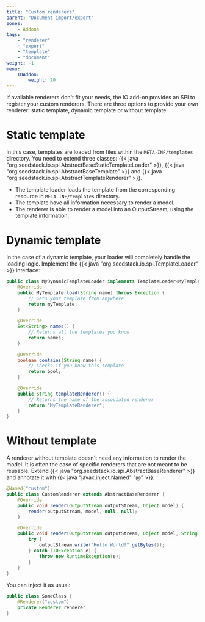 ```yaml
---
title: "Custom renderers"
parent: "Document import/export"
zones:
    - Addons
tags:
    - "renderer"
    - "export"
    - "template"
    - "document"
weight: -1    
menu:
    IOAddon:
        weight: 20
---
```


If available renderers don't fit your needs, the IO add-on provides an SPI to register your custom renderers. There are
three options to provide your own renderer: static template, dynamic template or without template.

# Static template

In this case, templates are loaded from files within the `META-INF/templates` directory. You need to extend three classes:
{{< java "org.seedstack.io.spi.AbstractBaseStaticTemplateLoader" >}}, {{< java "org.seedstack.io.spi.AbstractBaseTemplate" >}} and
{{< java "org.seedstack.io.spi.AbstractTemplateRenderer" >}}.

- The template loader loads the template from the corresponding resource in `META-INF/templates` directory.
- The template have all information necessary to render a model.
- The renderer is able to render a model into an OutputStream, using the template information.

# Dynamic template

In the case of a dynamic template, your loader will completely handle the loading logic. Implement the {{< java "org.seedstack.io.spi.TemplateLoader" >}}
interface:

```java
public class MyDynamicTemplateLoader implements TemplateLoader<MyTemplate> {
    @Override
    public MyTemplate load(String name) throws Exception {
        // Gets your template from anywhere
        return myTemplate;
    }

    @Override
    Set<String> names() {
        // Returns all the templates you know
        return names;
    }

    @Override
    boolean contains(String name) {
        // Checks if you know this template
        return bool;
    }

    @Override
    public String templateRenderer() {
        // Returns the name of the associated renderer
        return "MyTemplateRenderer";
    }
}
```

# Without template

A renderer without template doesn't need any information to render the model. It is often the case of specific renderers
that are not meant to be reusable. Extend {{< java "org.seedstack.io.spi.AbstractBaseRenderer" >}} and annotate it
with {{< java "javax.inject.Named" "@" >}}.

```java
@Named("custom")
public class CustomRenderer extends AbstractBaseRenderer {
    @Override
    public void render(OutputStream outputStream, Object model) {
        render(outputStream, model, null, null);
    }

    @Override
    public void render(OutputStream outputStream, Object model, String mimeType, Map<String, Object> parameters) {
        try {
            outputStream.write("Hello World!".getBytes());
        } catch (IOException e) {
            throw new RuntimeException(e);
        }
    }
}
```

You can inject it as usual:

```java
public class SomeClass {
	@Renderer("custom")
	private Renderer renderer;
}
```
